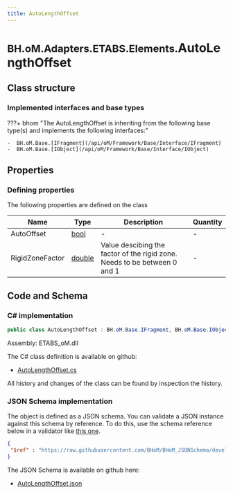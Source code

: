 ```yaml
---
title: AutoLengthOffset
---
```


# <small>BH.oM.Adapters.ETABS.Elements.</small>**AutoLengthOffset**



## Class structure

### Implemented interfaces and base types

???+ bhom "The AutoLengthOffset is inheriting from the following base type(s) and implements the following interfaces:"

    -  BH.oM.Base.[IFragment](/api/oM/Framework/Base/Interface/IFragment)
    -  BH.oM.Base.[IObject](/api/oM/Framework/Base/Interface/IObject)


## Properties



### Defining properties

The following properties are defined on the class

| Name             | Type             | Description      | Quantity         |
|------------------|------------------|------------------|------------------|
| AutoOffset | [bool](https://learn.microsoft.com/en-us/dotnet/api/System.Boolean?view=netstandard-2.0) | - | - |
| RigidZoneFactor | [double](https://learn.microsoft.com/en-us/dotnet/api/System.Double?view=netstandard-2.0) | Value descibing the factor of the rigid zone. Needs to be between 0 and 1 | - |


## Code and Schema

### C# implementation

``` C# title="C#"
public class AutoLengthOffset : BH.oM.Base.IFragment, BH.oM.Base.IObject
```

Assembly: ETABS_oM.dll

The C# class definition is available on github:

- [AutoLengthOffset.cs](https://github.com/BHoM/ETABS_Toolkit/blob/develop/ETABS_oM/Fragments\AutoLengthOffset.cs)

All history and changes of the class can be found by inspection the history.
### JSON Schema implementation

The object is defined as a JSON schema. You can validate a JSON instance against this schema by reference. To do this, use the schema reference below in a validator like [this one](https://www.jsonschemavalidator.net/).

``` json title="JSON Schema"
{
 "$ref" : "https://raw.githubusercontent.com/BHoM/BHoM_JSONSchema/develop/ETABS_oM/Elements/AutoLengthOffset.json"
}
```

The JSON Schema is available on github here:

- [AutoLengthOffset.json](https://github.com/BHoM/BHoM_JSONSchema/blob/develop/ETABS_oM/Elements/AutoLengthOffset.json)
